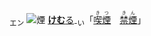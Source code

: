 <ruby><sub>エン</sub><br><img alt="煙" src="svg/煙1.svg" align="top"></ruby> [**けむ**る](https://jisho.org/search/けむ)<sub>-い</sub>「[<ruby>喫煙<rt>きつ　　</rt></ruby>](https://jisho.org/search/喫煙)　[<ruby>禁煙<rt>きん　　</rt></ruby>](https://jisho.org/search/禁煙)」
